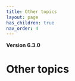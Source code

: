 ```yaml
---
title: Other topics
layout: page
has_children: true
nav_order: 4
---
```



**Version 6.3.0**

# Other topics
